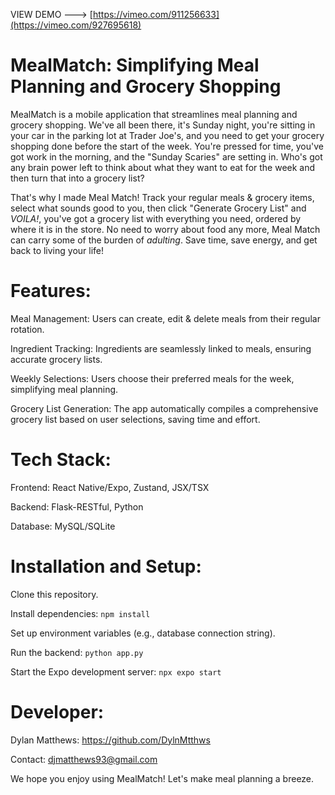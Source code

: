 VIEW DEMO ---> [https://vimeo.com/911256633](https://vimeo.com/927695618)

# MealMatch: Simplifying Meal Planning and Grocery Shopping

MealMatch is a mobile application that streamlines meal planning and grocery shopping. We've all been there, it's Sunday night, you're sitting in your car in the parking lot at Trader Joe's, and you need to get your grocery shopping done before the start of the week. You're pressed for time, you've got work in the morning, and the "Sunday Scaries" are setting in. Who's got any brain power left to think about what they want to eat for the week and then turn that into a grocery list?

That's why I made Meal Match! Track your regular meals & grocery items, select what sounds good to you, then click "Generate Grocery List" and _VOILA!_, you've got a grocery list with everything you need, ordered by where it is in the store. No need to worry about food any more, Meal Match can carry some of the burden of _adulting_. Save time, save energy, and get back to living your life!

# Features:

Meal Management: Users can create, edit & delete meals from their regular rotation.

Ingredient Tracking: Ingredients are seamlessly linked to meals, ensuring accurate grocery lists.

Weekly Selections: Users choose their preferred meals for the week, simplifying meal planning.

Grocery List Generation: The app automatically compiles a comprehensive grocery list based on user selections, saving time and effort.

# Tech Stack:

Frontend: React Native/Expo, Zustand, JSX/TSX

Backend: Flask-RESTful, Python

Database: MySQL/SQLite

# Installation and Setup:

Clone this repository.

Install dependencies: ```npm install```

Set up environment variables (e.g., database connection string).

Run the backend: ```python app.py```

Start the Expo development server: ```npx expo start```

# Developer:

Dylan Matthews: https://github.com/DylnMtthws

Contact: djmatthews93@gmail.com

We hope you enjoy using MealMatch! Let's make meal planning a breeze.
